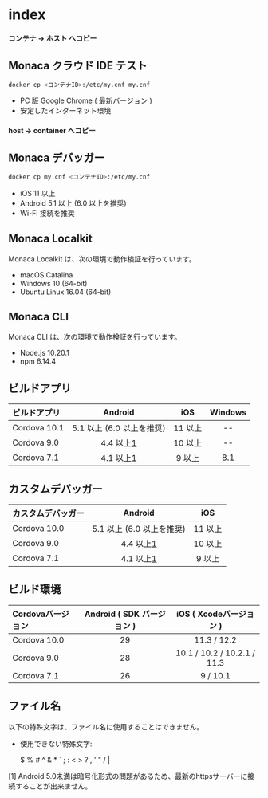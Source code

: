 # index

#### コンテナ -&gt; ホスト  へコピー

## Monaca クラウド IDE テスト

```bash
docker cp <コンテナID>:/etc/my.cnf my.cnf
```

* PC 版 Google Chrome \( 最新バージョン \)
* 安定したインターネット環境

#### host -&gt; container  へコピー

## Monaca デバッガー

```bash
docker cp my.cnf <コンテナID>:/etc/my.cnf
```

* iOS 11 以上
* Android 5.1 以上 \(6.0 以上を推奨\)
* Wi-Fi 接続を推奨

## Monaca Localkit

Monaca Localkit は、次の環境で動作検証を行っています。

* macOS Catalina
* Windows 10 \(64-bit\)
* Ubuntu Linux 16.04 \(64-bit\)

## Monaca CLI

Monaca CLI は、次の環境で動作検証を行っています。

* Node.js 10.20.1
* npm 6.14.4

## ビルドアプリ

| ビルドアプリ | Android | iOS | Windows |
| :--- | :---: | :---: | :---: |
| Cordova 10.1 | 5.1 以上 \(6.0 以上を推奨\) | 11 以上 | -- |
| Cordova 9.0 | 4.4 以上[1]() | 10 以上 | -- |
| Cordova 7.1 | 4.1 以上[1]() | 9 以上 | 8.1 |

## カスタムデバッガー

| カスタムデバッガー | Android | iOS |
| :--- | :---: | :---: |
| Cordova 10.0 | 5.1 以上 \(6.0 以上を推奨\) | 11 以上 |
| Cordova 9.0 | 4.4 以上[1]() | 10 以上 |
| Cordova 7.1 | 4.1 以上[1]() | 9 以上 |

## ビルド環境

| Cordovaバージョン | Android  \( SDK バージョン \) | iOS \( Xcodeバージョン \) |
| :--- | :---: | :---: |
| Cordova 10.0 | 29 | 11.3 / 12.2 |
| Cordova 9.0 | 28 | 10.1 / 10.2 / 10.2.1 / 11.3 |
| Cordova 7.1 | 26 | 9 / 10.1 |

## ファイル名

以下の特殊文字は、ファイル名に使用することはできません。

* 使用できない特殊文字:   


  $ % \# ^ & \* \` ; : &lt; &gt; ? , ' "  /  \|

\[1\] Android 5.0未満は暗号化形式の問題があるため、最新のhttpsサーバーに接続することが出来ません。

